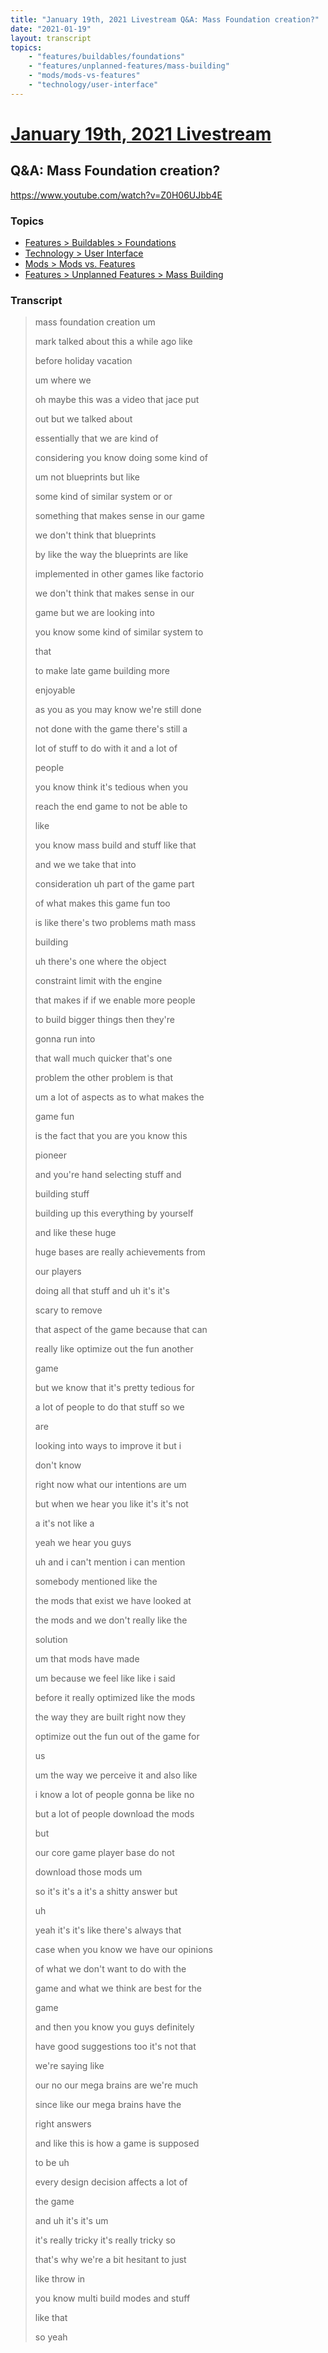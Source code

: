 ```yaml
---
title: "January 19th, 2021 Livestream Q&A: Mass Foundation creation?"
date: "2021-01-19"
layout: transcript
topics:
    - "features/buildables/foundations"
    - "features/unplanned-features/mass-building"
    - "mods/mods-vs-features"
    - "technology/user-interface"
---
```

# [January 19th, 2021 Livestream](../2021-01-19.md)
## Q&A: Mass Foundation creation?
https://www.youtube.com/watch?v=Z0H06UJbb4E

### Topics
* [Features > Buildables > Foundations](../topics/features/buildables/foundations.md)
* [Technology > User Interface](../topics/technology/user-interface.md)
* [Mods > Mods vs. Features](../topics/mods/mods-vs-features.md)
* [Features > Unplanned Features > Mass Building](../topics/features/unplanned-features/mass-building.md)

### Transcript

> mass foundation creation um
> 
> mark talked about this a while ago like
> 
> before holiday vacation
> 
> um where we
> 
> oh maybe this was a video that jace put
> 
> out but we talked about
> 
> essentially that we are kind of
> 
> considering you know doing some kind of
> 
> um not blueprints but like
> 
> some kind of similar system or or
> 
> something that makes sense in our game
> 
> we don't think that blueprints
> 
> by like the way the blueprints are like
> 
> implemented in other games like factorio
> 
> we don't think that makes sense in our
> 
> game but we are looking into
> 
> you know some kind of similar system to
> 
> that
> 
> to make late game building more
> 
> enjoyable
> 
> as you as you may know we're still done
> 
> not done with the game there's still a
> 
> lot of stuff to do with it and a lot of
> 
> people
> 
> you know think it's tedious when you
> 
> reach the end game to not be able to
> 
> like
> 
> you know mass build and stuff like that
> 
> and we we take that into
> 
> consideration uh part of the game part
> 
> of what makes this game fun too
> 
> is like there's two problems math mass
> 
> building
> 
> uh there's one where the object
> 
> constraint limit with the engine
> 
> that makes if if we enable more people
> 
> to build bigger things then they're
> 
> gonna run into
> 
> that wall much quicker that's one
> 
> problem the other problem is that
> 
> um a lot of aspects as to what makes the
> 
> game fun
> 
> is the fact that you are you know this
> 
> pioneer
> 
> and you're hand selecting stuff and
> 
> building stuff
> 
> building up this everything by yourself
> 
> and like these huge
> 
> huge bases are really achievements from
> 
> our players
> 
> doing all that stuff and uh it's it's
> 
> scary to remove
> 
> that aspect of the game because that can
> 
> really like optimize out the fun another
> 
> game
> 
> but we know that it's pretty tedious for
> 
> a lot of people to do that stuff so we
> 
> are
> 
> looking into ways to improve it but i
> 
> don't know
> 
> right now what our intentions are um
> 
> but when we hear you like it's it's not
> 
> a it's not like a
> 
> yeah we hear you guys
> 
> uh and i can't mention i can mention
> 
> somebody mentioned like the
> 
> the mods that exist we have looked at
> 
> the mods and we don't really like the
> 
> solution
> 
> um that mods have made
> 
> um because we feel like like i said
> 
> before it really optimized like the mods
> 
> the way they are built right now they
> 
> optimize out the fun out of the game for
> 
> us
> 
> um the way we perceive it and also like
> 
> i know a lot of people gonna be like no
> 
> but a lot of people download the mods
> 
> but
> 
> our core game player base do not
> 
> download those mods um
> 
> so it's it's a it's a shitty answer but
> 
> uh
> 
> yeah it's it's like there's always that
> 
> case when you know we have our opinions
> 
> of what we don't want to do with the
> 
> game and what we think are best for the
> 
> game
> 
> and then you know you guys definitely
> 
> have good suggestions too it's not that
> 
> we're saying like
> 
> our no our mega brains are we're much
> 
> since like our mega brains have the
> 
> right answers
> 
> and like this is how a game is supposed
> 
> to be uh
> 
> every design decision affects a lot of
> 
> the game
> 
> and uh it's it's um
> 
> it's really tricky it's really tricky so
> 
> that's why we're a bit hesitant to just
> 
> like throw in
> 
> you know multi build modes and stuff
> 
> like that
> 
> so yeah
> 
